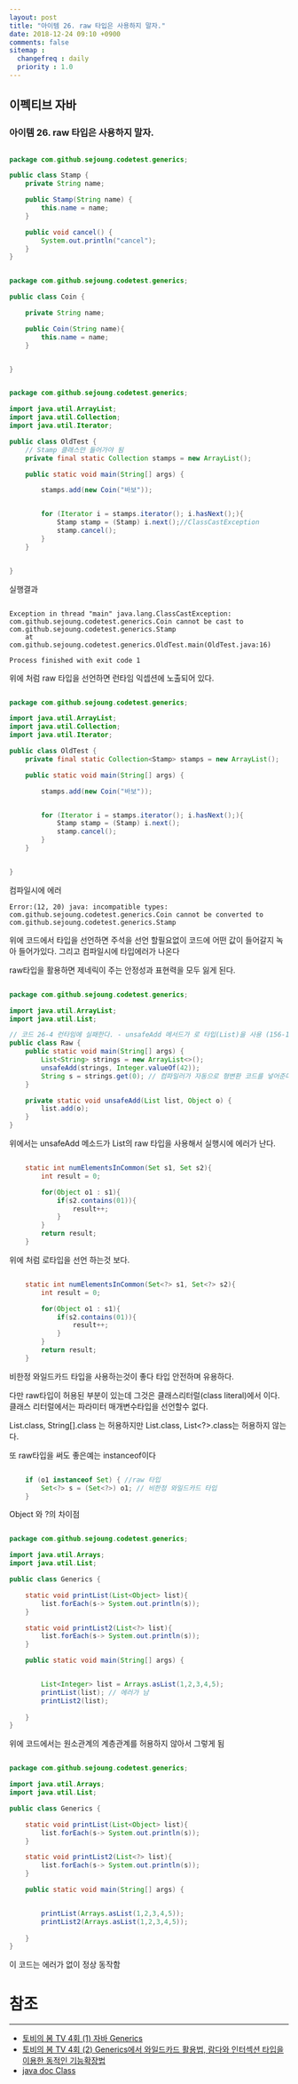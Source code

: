 ```yaml
---
layout: post
title: "아이템 26. raw 타입은 사용하지 말자."
date: 2018-12-24 09:10 +0900
comments: false
sitemap :
  changefreq : daily
  priority : 1.0
---
```


## 이펙티브 자바

### 아이템 26. raw 타입은 사용하지 말자.


```java

package com.github.sejoung.codetest.generics;

public class Stamp {
    private String name;

    public Stamp(String name) {
        this.name = name;
    }

    public void cancel() {
        System.out.println("cancel");
    }
}


```

```java

package com.github.sejoung.codetest.generics;

public class Coin {

    private String name;

    public Coin(String name){
        this.name = name;
    }


}


```


```java

package com.github.sejoung.codetest.generics;

import java.util.ArrayList;
import java.util.Collection;
import java.util.Iterator;

public class OldTest {
    // Stamp 클래스만 들어가야 됨
    private final static Collection stamps = new ArrayList();

    public static void main(String[] args) {

        stamps.add(new Coin("바보"));


        for (Iterator i = stamps.iterator(); i.hasNext();){
            Stamp stamp = (Stamp) i.next();//ClassCastException
            stamp.cancel();
        }
    }


}


```
실행결과 

```

Exception in thread "main" java.lang.ClassCastException: com.github.sejoung.codetest.generics.Coin cannot be cast to com.github.sejoung.codetest.generics.Stamp
	at com.github.sejoung.codetest.generics.OldTest.main(OldTest.java:16)

Process finished with exit code 1

```

위에 처럼 raw 타입을 선언하면 런타임 익셉션에 노출되어 있다.


```java

package com.github.sejoung.codetest.generics;

import java.util.ArrayList;
import java.util.Collection;
import java.util.Iterator;

public class OldTest {
    private final static Collection<Stamp> stamps = new ArrayList();

    public static void main(String[] args) {

        stamps.add(new Coin("바보"));


        for (Iterator i = stamps.iterator(); i.hasNext();){
            Stamp stamp = (Stamp) i.next();
            stamp.cancel();
        }
    }


}


```
컴파일시에 에러
```
Error:(12, 20) java: incompatible types: com.github.sejoung.codetest.generics.Coin cannot be converted to com.github.sejoung.codetest.generics.Stamp
```

위에 코드에서 타입을 선언하면 주석을 선언 할필요없이 코드에 어떤 값이 들어갈지 녹아 들어가있다. 
그리고 컴파일시에 타입에러가 나온다

raw타입을 활용하면 제네릭이 주는 안정성과 표현력을 모두 잃게 된다.

```java

package com.github.sejoung.codetest.generics;

import java.util.ArrayList;
import java.util.List;

// 코드 26-4 런타임에 실패한다. - unsafeAdd 메서드가 로 타입(List)을 사용 (156-157쪽)
public class Raw {
    public static void main(String[] args) {
        List<String> strings = new ArrayList<>();
        unsafeAdd(strings, Integer.valueOf(42));
        String s = strings.get(0); // 컴파일러가 자동으로 형변환 코드를 넣어준다.
    }

    private static void unsafeAdd(List list, Object o) {
        list.add(o);
    }
}


```

위에서는 unsafeAdd 메소드가 List의 raw 타입을 사용해서 실행시에 에러가 난다.

```java

    static int numElementsInCommon(Set s1, Set s2){
        int result = 0;

        for(Object o1 : s1){
            if(s2.contains(01)){
                result++;
            }
        }
        return result;
    }

```
위에 처럼 로타입을 선언 하는것 보다.

```java

    static int numElementsInCommon(Set<?> s1, Set<?> s2){
        int result = 0;

        for(Object o1 : s1){
            if(s2.contains(01)){
                result++;
            }
        }
        return result;
    }

```
비한정 와일드카드 타입을 사용하는것이 좋다 타입 안전하며 유용하다.

다만 raw타입이 허용된 부분이 있는데 그것은 클래스리터럴(class literal)에서 이다. 클래스 리터럴에서는 파라미터 매개변수타입을 선언할수 없다.

List.class, String[].class 는 허용하지만 List<String>.class, List<?>.class는 허용하지 않는다. 

또 raw타입을 써도 좋은예는 instanceof이다

```java

    if (o1 instanceof Set) { //raw 타입
        Set<?> s = (Set<?>) o1; // 비한정 와일드카드 타입
    }

```

Object 와 ?의 차이점

```java

package com.github.sejoung.codetest.generics;

import java.util.Arrays;
import java.util.List;

public class Generics {

    static void printList(List<Object> list){
        list.forEach(s-> System.out.println(s));
    }

    static void printList2(List<?> list){
        list.forEach(s-> System.out.println(s));
    }

    public static void main(String[] args) {


        List<Integer> list = Arrays.asList(1,2,3,4,5);
        printList(list); // 에러가 남
        printList2(list);
        
    }
}


```

위에 코드에서는 원소관계의 계층관계를 허용하지 않아서 그렇게 됨


```java

package com.github.sejoung.codetest.generics;

import java.util.Arrays;
import java.util.List;

public class Generics {

    static void printList(List<Object> list){
        list.forEach(s-> System.out.println(s));
    }

    static void printList2(List<?> list){
        list.forEach(s-> System.out.println(s));
    }

    public static void main(String[] args) {


        printList(Arrays.asList(1,2,3,4,5)); 
        printList2(Arrays.asList(1,2,3,4,5));
        
    }
}


```

이 코드는 에러가 없이 정상 동작함 


# 참조
-----
* [토비의 봄 TV 4회 (1) 자바 Generics](https://www.youtube.com/watch?v=ipT2XG1SHtQ)
* [토비의 봄 TV 4회 (2) Generics에서 와일드카드 활용법, 람다와 인터섹션 타입을 이용한 동적인 기능확장법](https://www.youtube.com/watch?v=PQ58n0hk7DI)
* [java doc Class](https://docs.oracle.com/javase/8/docs/api/java/lang/Class.html)
